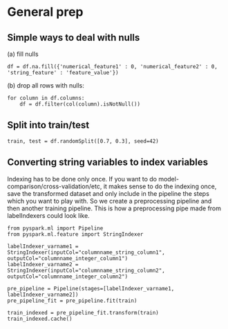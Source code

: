 # General prep

## Simple ways to deal with nulls
(a) fill nulls 
```
df = df.na.fill({'numerical_feature1' : 0, 'numerical_feature2' : 0, 'string_feature' : 'feature_value'})
```

(b) drop all rows with nulls:
```
for column in df.columns:
    df = df.filter(col(column).isNotNull())
```

## Split into train/test
```
train, test = df.randomSplit([0.7, 0.3], seed=42)
```

## Converting string variables to index variables
Indexing has to be done only once. If you want to do model-comparison/cross-validation/etc, it makes sense to 
do the indexing once, save the transformed dataset and only include in the pipeline the steps which you want 
to play with. So we create a preprocessing pipeline and then another training pipeline. This is how a preprocessing
pipe made from labelIndexers could look like.
```
from pyspark.ml import Pipeline
from pyspark.ml.feature import StringIndexer

labelIndexer_varname1 = StringIndexer(inputCol="columnname_string_column1", outputCol="columnname_integer_column1")
labelIndexer_varname2 = StringIndexer(inputCol="columnname_string_column2", outputCol="columnname_integer_column2")

pre_pipeline = Pipeline(stages=[labelIndexer_varname1, labelIndexer_varname2])
pre_pipeline_fit = pre_pipeline.fit(train)

train_indexed = pre_pipeline_fit.transform(train)
train_indexed.cache()
```
